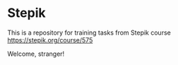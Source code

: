 # Stepik
This is a repository for training tasks from Stepik course https://stepik.org/course/575 

Welcome, stranger!


